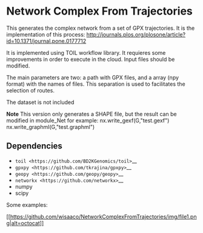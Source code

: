 # Network Complex From Trajectories

This generates the complex network from a set of GPX trajectories. 
It is the implementation of this process: http://journals.plos.org/plosone/article?id=10.1371/journal.pone.0177712

It is implemented using TOIL workflow library. It requieres some improvements in order to execute in the cloud. Input files should be modified.

The main parameters are two: a path with GPX files, and a array (npy format) with the names of files. This separation is used to facilitates the selection of routes.

The dataset is not included

**Note** This version only generates a SHAPE file, but the result can be modified in module_Net for example:
nx.write_gexf(G,"test.gexf") 
nx.write_graphml(G,"test.graphml") 

Dependencies
------------
* `toil <https://github.com/BD2KGenomics/toil>`__
* `gpxpy <https://github.com/tkrajina/gpxpy>`__
* `geopy <https://github.com/geopy/geopy>`__
* `networkx <https://github.com/networkx>`__
* numpy
* scipy 


Some examples:

[[https://github.com/wisaaco/NetworkComplexFromTrajectories/img/file1.png|alt=octocat]]

